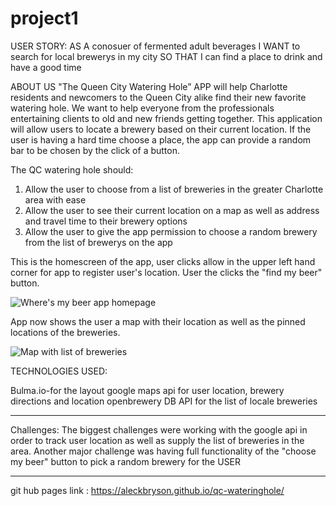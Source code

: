 # project1

USER STORY:
AS A conosuer of fermented adult beverages
I WANT to search for local brewerys in my city
SO THAT I can find a place to drink and have a good time


ABOUT US
"The Queen City Watering Hole” APP will help Charlotte residents and newcomers to the Queen City alike find their new favorite watering hole. We want to help everyone from the professionals entertaining clients to old and new friends getting together. This application will allow users to locate a brewery based on their current location. If the user is having a hard time choose a place, the app can provide a random bar to be chosen by the click of a button.


The QC watering hole should:

1.  Allow the user to choose from a list of breweries in the greater Charlotte area with ease
2. Allow the user to see their current location on a map as well as address and travel time to their brewery options
3. Allow the user to give the app permission to choose a random brewery from the list of brewerys on the app


This is the homescreen of the app, user clicks allow in the upper left hand corner for app to register user's location.  User the clicks the "find my beer" button.

<img src = "img/wheres-my-beer.jpg" alt = "Where's my beer app homepage">

App now shows the user a map with their location as well as the pinned locations of the breweries.  

<img src = "img/wheres-my-beer-map.jpg" alt = "Map with list of breweries">


TECHNOLOGIES USED:

Bulma.io-for the layout
google maps api for user location, brewery directions and location
openbrewery DB API for the list of locale breweries


----------------------------------------------------

Challenges: 
The biggest challenges were working with the google api in order to track user location as well as supply the list of breweries in the area.
Another major challenge was having full functionality of the "choose my beer" button to pick a random brewery for the USER

-----------------------------------------------------


git hub pages link : https://aleckbryson.github.io/qc-wateringhole/



